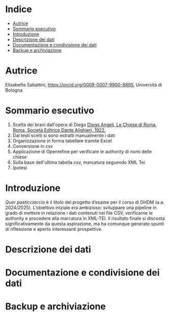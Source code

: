 # Indice 
- [Autrice](#Autrice)
- [Sommario esecutivo](#Sommarioesecutivo)
- [Introduzione](#Introduzione)
- [Descrizione dei dati](#Descrizionedeidati)
- [Documentazione e condivisione dei dati](#Documentazioneecondivisionedeidati)
- [Backup e archiviazione](#Backupearchiviazione)

 # Autrice
Elisabetta Sabattini, <https://orcid.org/0009-0007-9900-8895>, Università di Bologna 

 # Sommario esecutivo
1. Scelta dei brani dall'opera di Diego [Diego Angeli, Le Chiese di Roma, Roma, Società Editrice Dante Alighieri, 1922.](https://archive.org/details/lechiesediromagu00ange_0/page/n7/mode/2up)
2. Dai testi scelti si sono estratti manualmente i dati 
3. Organizzazione in forma tabellare tramite Excel
4. Conversione in csv
5. Applicazione di Openrefine per verificare le authority di nomi delle chiese 
6. Sulla base dell'ultima tabella csv, marcatura seguendo XML Tei
7. Ipotesi

 # Introduzione
_Quer pasticciaccio_ è il titolo del progetto d’esame per il corso di DHDM (a.a. 2024/2025). L’obiettivo iniziale era ambizioso: sviluppare una pipeline in grado di mettere in relazione i dati contenuti nei file CSV, verificarne le authority e procedere alla marcatura in XML-TEI. Il risultato finale si discosta significativamente da questa aspirazione, ma ha comunque generato spunti di riflessione e aperto interessanti prospettive.


 # Descrizione dei dati

 # Documentazione e condivisione dei dati

 # Backup e archiviazione
 
 
